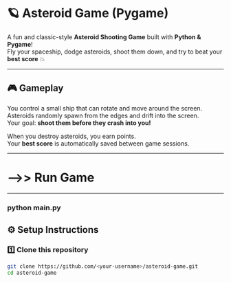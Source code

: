 # 🪐 Asteroid Game (Pygame)

A fun and classic-style **Asteroid Shooting Game** built with **Python & Pygame**!  
Fly your spaceship, dodge asteroids, shoot them down, and try to beat your **best score** 💥

---

## 🎮 Gameplay

You control a small ship that can rotate and move around the screen.  
Asteroids randomly spawn from the edges and drift into the screen.  
Your goal: **shoot them before they crash into you!**

When you destroy asteroids, you earn points.  
Your **best score** is automatically saved between game sessions.

---

# -->> Run Game

---
### python main.py


## ⚙️ Setup Instructions

### 1️⃣ Clone this repository
```bash
git clone https://github.com/<your-username>/asteroid-game.git
cd asteroid-game

